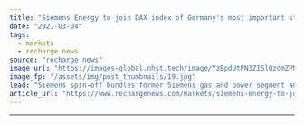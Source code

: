 ```yaml
---
title: "Siemens Energy to join DAX index of Germany's most important stocks"
date: "2021-03-04"
tags: 
  - markets
  - recharge news
source: "recharge news"
image_url: "https://images-global.nhst.tech/image/YzBpdUtPN3ZISlQzdmZPM1FkalIxd1Vja2FvQ1hTU3dlcVZadmlGSm9BMD0=/nhst/binary/7e57f9d6f42018d8b7983db1693d441c"
image_fp: "/assets/img/post_thumbnails/19.jpg"
lead: "Siemens spin-off bundles former Siemens gas and power segment and owns majority in wind turbine maker Siemens Gamesa"
article_url: "https://www.rechargenews.com/markets/siemens-energy-to-join-dax-index-of-germanys-most-important-stocks/2-1-974266"
---
```


---
